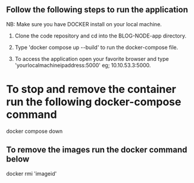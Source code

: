 ## Follow the following steps to run the application ##

NB: Make sure you have DOCKER install on your local machine.

1. Clone the code repository and cd into the BLOG-NODE-app directory.

2. Type 'docker compose up --build' to run the docker-compose file.

3. To access the application open your favorite browser and type 'yourlocalmachineipaddress:5000' eg; 10.10.53.3:5000.


# To stop and remove the container run the following docker-compose command
 docker compose down 

## To remove the images run the docker command below
  docker rmi 'imageid' 
